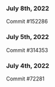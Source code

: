 ### July 8th, 2022

Commit #152286

### July 5th, 2022

Commit #314353


### July 4th, 2022

Commit #72281
